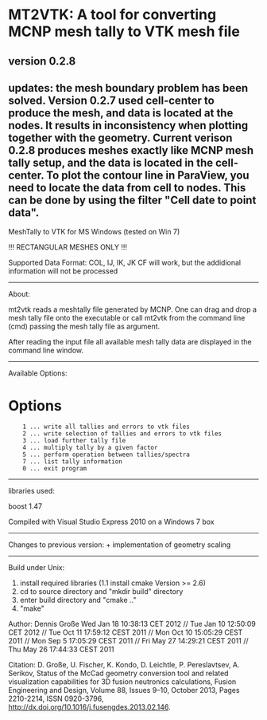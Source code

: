 # MT2VTK: A tool for converting MCNP mesh tally to VTK mesh file
version 0.2.8
----------------
updates: the mesh boundary problem has been solved. Version 0.2.7 used cell-center to produce the mesh, and data is located at the nodes. It results in inconsistency when plotting together with the geometry. Current verison 0.2.8 produces meshes exactly like MCNP mesh tally setup, and the data is located in the cell-center. 
To plot the contour line in ParaView, you need to locate the data from cell to nodes. This can be done by using the filter "Cell date to  point data".
------------------

MeshTally to VTK for MS Windows (tested on Win 7)

!!! RECTANGULAR MESHES ONLY !!!

Supported Data Format: COL, IJ, IK, JK
		       CF will work, but the addidional 
	               information will not be processed

----------------------------------------------

About:

mt2vtk reads a meshtally file generated by MCNP.
One can drag and drop a mesh tally file onto the
executable or call mt2vtk from the command line (cmd)
passing the mesh tally file as argument.

After reading the input file all available mesh tally data
are displayed in the command line window. 

----------------------------------------------

Available Options:

Options
====================
        1 ... write all tallies and errors to vtk files
        2 ... write selection of tallies and errors to vtk files
        3 ... load further tally file
        4 ... multiply tally by a given factor
        5 ... perform operation between tallies/spectra
        7 ... list tally information
        0 ... exit program


----------------------------------------------

libraries used:

boost 1.47

Compiled with Visual Studio Express 2010 on a Windows 7 box

----------------------------------------------

Changes to previous version:
	+ implementation of geometry scaling

----------------------------------------------

Build under Unix: 
1. install required libraries
(1.1 install cmake Version >= 2.6)
2. cd to source directory and "mkdir build" directory
3. enter build directory and "cmake .."
4. "make"

Author: Dennis Große
Wed Jan 18 10:38:13 CET 2012
// Tue Jan 10 12:50:09 CET 2012
// Tue Oct  11 17:59:12 CEST 2011
// Mon Oct  10 15:05:29 CEST 2011
// Mon Sep  5 17:05:29 CEST 2011
// Fri May 27 14:29:21 CEST 2011
// Thu May 26 17:44:33 CEST 2011

Citation:
D. Große, U. Fischer, K. Kondo, D. Leichtle, P. Pereslavtsev, A. Serikov, 
Status of the McCad geometry conversion tool and related visualization capabilities 
for 3D fusion neutronics calculations, Fusion Engineering and Design, Volume 88, 
Issues 9–10, October 2013, Pages 2210-2214, ISSN 0920-3796, 
http://dx.doi.org/10.1016/j.fusengdes.2013.02.146.
